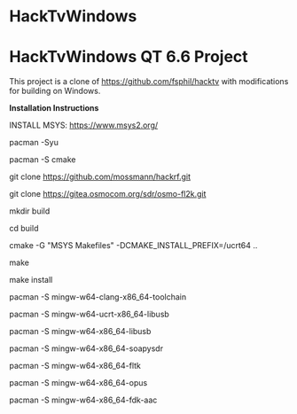 # HackTvWindows
# HackTvWindows QT 6.6 Project

This project is a clone of https://github.com/fsphil/hacktv with modifications for building on Windows.

 <b>Installation Instructions</b>
 
 INSTALL MSYS: https://www.msys2.org/
 
 pacman -Syu
 
 pacman -S cmake
 
 git clone https://github.com/mossmann/hackrf.git
 
 git clone https://gitea.osmocom.org/sdr/osmo-fl2k.git
 
 mkdir build
 
 cd build
 
 cmake -G "MSYS Makefiles" -DCMAKE_INSTALL_PREFIX=/ucrt64 ..
 
 make
 
 make install
 
 pacman -S mingw-w64-clang-x86_64-toolchain
 
 pacman -S mingw-w64-ucrt-x86_64-libusb
 
 pacman -S mingw-w64-x86_64-libusb
 
 pacman -S mingw-w64-x86_64-soapysdr
 
 pacman -S mingw-w64-x86_64-fltk
 
 pacman -S mingw-w64-x86_64-opus
 
 pacman -S mingw-w64-x86_64-fdk-aac
 
